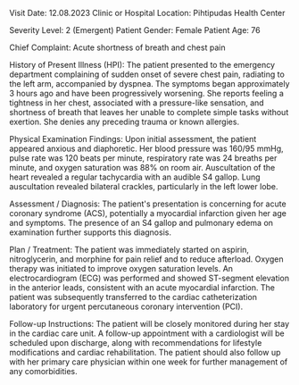  Visit Date: 12.08.2023
Clinic or Hospital Location: Pihtipudas Health Center

Severity Level: 2 (Emergent)
Patient Gender: Female
Patient Age: 76

Chief Complaint:
Acute shortness of breath and chest pain

History of Present Illness (HPI):
The patient presented to the emergency department complaining of sudden onset of severe chest pain, radiating to the left arm, accompanied by dyspnea. The symptoms began approximately 3 hours ago and have been progressively worsening. She reports feeling a tightness in her chest, associated with a pressure-like sensation, and shortness of breath that leaves her unable to complete simple tasks without exertion. She denies any preceding trauma or known allergies.

Physical Examination Findings:
Upon initial assessment, the patient appeared anxious and diaphoretic. Her blood pressure was 160/95 mmHg, pulse rate was 120 beats per minute, respiratory rate was 24 breaths per minute, and oxygen saturation was 88% on room air. Auscultation of the heart revealed a regular tachycardia with an audible S4 gallop. Lung auscultation revealed bilateral crackles, particularly in the left lower lobe.

Assessment / Diagnosis:
The patient's presentation is concerning for acute coronary syndrome (ACS), potentially a myocardial infarction given her age and symptoms. The presence of an S4 gallop and pulmonary edema on examination further supports this diagnosis.

Plan / Treatment:
The patient was immediately started on aspirin, nitroglycerin, and morphine for pain relief and to reduce afterload. Oxygen therapy was initiated to improve oxygen saturation levels. An electrocardiogram (ECG) was performed and showed ST-segment elevation in the anterior leads, consistent with an acute myocardial infarction. The patient was subsequently transferred to the cardiac catheterization laboratory for urgent percutaneous coronary intervention (PCI).

Follow-up Instructions:
The patient will be closely monitored during her stay in the cardiac care unit. A follow-up appointment with a cardiologist will be scheduled upon discharge, along with recommendations for lifestyle modifications and cardiac rehabilitation. The patient should also follow up with her primary care physician within one week for further management of any comorbidities.